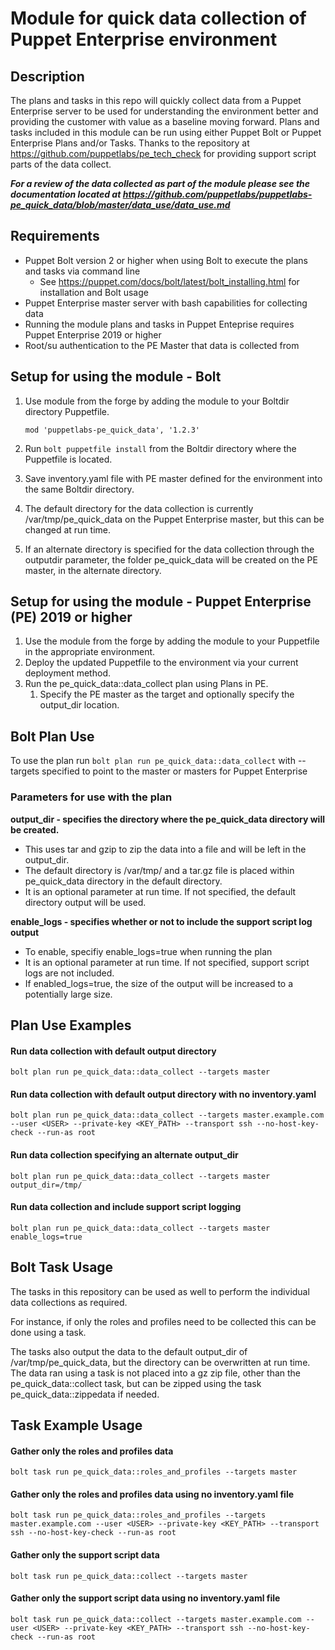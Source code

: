 # Module for quick data collection of Puppet Enterprise environment

## Description

The plans and tasks in this repo will quickly collect data from a Puppet Enterprise server to be used for understanding the environment better and providing the customer with value as a baseline moving forward.  Plans and tasks included in this module can be run using either Puppet Bolt or Puppet Enterprise Plans and/or Tasks. Thanks to the repository at https://github.com/puppetlabs/pe_tech_check for providing support script parts of the data collect.   

***For a review of the data collected as part of the module please see the documentation located at https://github.com/puppetlabs/puppetlabs-pe_quick_data/blob/master/data_use/data_use.md***

## Requirements

- Puppet Bolt version 2 or higher when using Bolt to execute the plans and tasks via command line
    - See https://puppet.com/docs/bolt/latest/bolt_installing.html for installation and Bolt usage
- Puppet Enterprise master server with bash capabilities for collecting data
- Running the module plans and tasks in Puppet Enteprise requires Puppet Enterprise 2019 or higher 
- Root/su authentication to the PE Master that data is collected from

## Setup for using the module - Bolt

1. Use module from the forge by adding the module to your Boltdir directory Puppetfile.

    ```
    mod 'puppetlabs-pe_quick_data', '1.2.3'
    ```
2. Run ```bolt puppetfile install``` from the Boltdir directory where the Puppetfile is located.
3. Save inventory.yaml file with PE master defined for the environment into the same Boltdir directory.
4. The default directory for the data collection is currently /var/tmp/pe_quick_data on the Puppet Enterprise master, but this can be changed at run time.
5. If an alternate directory is specified for the data collection through the outputdir parameter, the folder pe_quick_data will be created on the PE master, in the alternate directory.

## Setup for using the module - Puppet Enterprise (PE) 2019 or higher

1. Use the module from the forge by adding the module to your Puppetfile in the appropriate environment.
2. Deploy the updated Puppetfile to the environment via your current deployment method.
3. Run the pe_quick_data::data_collect plan using Plans in PE.
    1. Specify the PE master as the target and optionally specify the output_dir location.

## Bolt Plan Use

To use the plan run `bolt plan run pe_quick_data::data_collect` with --targets specified to point to the master or masters for Puppet Enterprise

### Parameters for use with the plan

**output_dir - specifies the directory where the pe_quick_data directory will be created.**
  * This uses tar and gzip to zip the data into a file and will be left in the output_dir.   
  * The default directory is /var/tmp/ and a tar.gz file is placed within pe_quick_data directory in the default directory.
  * It is an optional parameter at run time.  If not specified, the default directory output will be used.

**enable_logs - specifies whether or not to include the support script log output**
  * To enable, specifiy enable_logs=true when running the plan
  * It is an optional parameter at run time.  If not specified, support script logs are not included.
  * If enabled_logs=true, the size of the output will be increased to a potentially large size.

## Plan Use Examples

#### **Run data collection with default output directory**

```
bolt plan run pe_quick_data::data_collect --targets master
```

#### **Run data collection with default output directory with no inventory.yaml**

```
bolt plan run pe_quick_data::data_collect --targets master.example.com --user <USER> --private-key <KEY_PATH> --transport ssh --no-host-key-check --run-as root
```

#### **Run data collection specifying an alternate output_dir**

```
bolt plan run pe_quick_data::data_collect --targets master output_dir=/tmp/
```

#### **Run data collection and include support script logging**

```
bolt plan run pe_quick_data::data_collect --targets master enable_logs=true
```

## Bolt Task Usage

The tasks in this repository can be used as well to perform the individual data collections as required.   

For instance, if only the roles and profiles need to be collected this can be done using a task.   

The tasks also output the data to the default output_dir of /var/tmp/pe_quick_data, but the directory can be overwritten at run time.  The data ran using a task is not placed into a gz zip file, other than the pe_quick_data::collect task, but can be zipped using the task pe_quick_data::zippedata if needed.   

## Task Example Usage

#### **Gather only the roles and profiles data**

```
bolt task run pe_quick_data::roles_and_profiles --targets master
```

#### **Gather only the roles and profiles data using no inventory.yaml file**

```
bolt task run pe_quick_data::roles_and_profiles --targets master.example.com --user <USER> --private-key <KEY_PATH> --transport ssh --no-host-key-check --run-as root
```

#### **Gather only the support script data**

```
bolt task run pe_quick_data::collect --targets master
```

#### **Gather only the support script data using no inventory.yaml file**

```
bolt task run pe_quick_data::collect --targets master.example.com --user <USER> --private-key <KEY_PATH> --transport ssh --no-host-key-check --run-as root
```